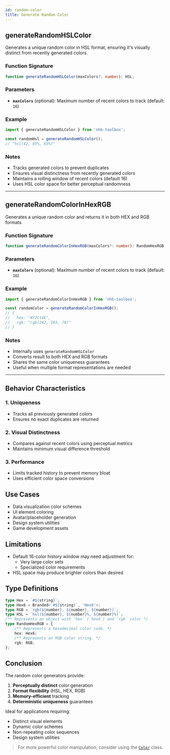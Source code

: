 ```yaml
---
id: random-color  
title: Generate Random Color  
---
```


<!-- markdownlint-disable-file MD024 -->
## generateRandomHSLColor

Generates a unique random color in HSL format, ensuring it's visually distinct from recently generated colors.

### Function Signature

```typescript
function generateRandomHSLColor(maxColors?: number): HSL;
```

### Parameters

- **`maxColors`** (optional): Maximum number of recent colors to track (default: `16`)

### Example

```typescript
import { generateRandomHSLColor } from 'nhb-toolbox';

const randomHsl = generateRandomHSLColor();
// "hsl(42, 85%, 65%)"
```

### Notes

- Tracks generated colors to prevent duplicates
- Ensures visual distinctness from recently generated colors
- Maintains a rolling window of recent colors (default 16)
- Uses HSL color space for better perceptual randomness

---

## generateRandomColorInHexRGB

Generates a unique random color and returns it in both HEX and RGB formats.

### Function Signature

```typescript
function generateRandomColorInHexRGB(maxColors?: number): RandomHexRGB;
```

### Parameters

- **`maxColors`** (optional): Maximum number of recent colors to track (default: `16`)

### Example

```typescript
import { generateRandomColorInHexRGB } from 'nhb-toolbox';

const randomColor = generateRandomColorInHexRGB();
// {
//   hex: "#F2C14E",
//   rgb: "rgb(242, 193, 78)"
// }
```

### Notes

- Internally uses `generateRandomHSLColor`
- Converts result to both HEX and RGB formats
- Shares the same color uniqueness guarantees
- Useful when multiple format representations are needed

---

## Behavior Characteristics

### 1. **Uniqueness**

- Tracks all previously generated colors
- Ensures no exact duplicates are returned

### 2. **Visual Distinctness**

- Compares against recent colors using perceptual metrics
- Maintains minimum visual difference threshold

### 3. **Performance**

- Limits tracked history to prevent memory bloat
- Uses efficient color space conversions

## Use Cases

- Data visualization color schemes
- UI element coloring
- Avatar/placeholder generation
- Design system utilities
- Game development assets

## Limitations

- Default 16-color history window may need adjustment for:
  - Very large color sets
  - Specialized color requirements
- HSL space may produce brighter colors than desired

## Type Definitions

```typescript
type Hex = `#${string}`;
type Hex6 = Branded<`#${string}`, 'Hex6'>;
type RGB = `rgb(${number}, ${number}, ${number})`;
type HSL = `hsl(${number}, ${number}%, ${number}%)`;
/** Represents an object with `hex` (`hex6`) and `rgb` color */
type RandomHexRGB = {
    /** Represents a hexadecimal color code. */
    hex: Hex6;
    /** Represents an RGB color string. */
    rgb: RGB;
};
```

## Conclusion

The random color generators provide:

1. **Perceptually distinct** color generation
2. **Format flexibility** (HSL, HEX, RGB)
3. **Memory-efficient** tracking
4. **Deterministic uniqueness** guarantees

Ideal for applications requiring:

- Distinct visual elements
- Dynamic color schemes
- Non-repeating color sequences
- Design system utilities

> For more powerful color manipulation, consider using the [`Color`](/docs/classes/Color) class.

